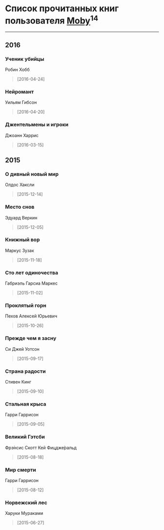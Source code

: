 # Список прочитанных книг пользователя [Moby](http://vk.com/id166456363)<sup>14</sup>
---

## 2016

### Ученик убийцы
Робин Хобб
> [2016-04-24] 


### Нейромант
Уильям Гибсон
> [2016-04-20] 


### Джентельмены и игроки
Джоанн Харрис
> [2016-03-15] 



## 2015

### О дивный новый мир
Олдос Хаксли
> [2015-12-14] 


### Место снов
Эдуард Веркин
> [2015-12-05] 


### Книжный вор
Маркус Зузак
> [2015-11-18] 


### Сто лет одиночества
Габриэль Гарсиа Маркес
> [2015-11-02] 


### Проклятый горн
Пехов Алексей Юрьевич
> [2015-10-26] 


### Прежде чем я засну
Си Джей Уотсон
> [2015-09-17] 


### Страна радости
Стивен Кинг
> [2015-09-10] 


### Стальная крыса
Гарри Гаррисон
> [2015-09-05] 


### Великий Гэтсби
Фрэ́нсис Скотт Кей Фицдже́ральд
> [2015-08-18] 


### Мир смерти
Гарри Гаррисон
> [2015-08-12] 


### Норвежский лес
Харуки Мураками
> [2015-06-27] 



